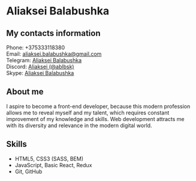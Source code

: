 # Aliaksei Balabushka  

## My contacts information
Phone:  +375333118380   
Email:  aliaksei.balabushka@gmail.com     
Telegram: [Aliaksei Balabushka](https://t.me/ablbsk)  
Discord: [Aliaksei (@ablbsk)](https://discordapp.com/users/289805391091728385/)  
Skype:  [Aliaksei Balabushka](https://join.skype.com/invite/DjqCQL1KupOn)  

## About me
I aspire to become a front-end developer, because this modern profession allows me to reveal myself and my talent, which requires constant improvement of my knowledge and skills. Web development attracts me with its diversity and relevance in the modern digital world.  

## Skills
- HTML5, CSS3 (SASS, BEM)
- JavaScript, Basic React, Redux
- Git, GitHub  